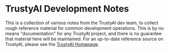 # TrustyAI Development Notes

This is a collection of various notes from the TrustyAI dev team, to collect
rough reference material for common development operations. This is by no means
"documentation" for any TrustyAI project, and there is no guarantee that material here will be 
maintained. For an up-to-date reference source on TrustyAI, please see the [TrustyAI Homepage](https://trustyai-explainability.github.io/trustyai-site/main/main.html). 